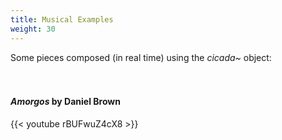 ```yaml
---
title: Musical Examples
weight: 30
---
```


Some pieces composed (in real time) using the _cicada~_ object:
&nbsp;  
&nbsp;  
&nbsp;    

#### _Amorgos_ by Daniel Brown
{{< youtube rBUFwuZ4cX8 >}}



